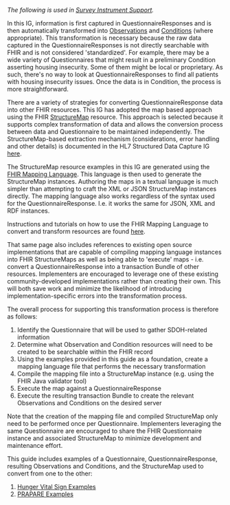 *The following is used in [Survey Instrument Support](survey_instrument_support.html).*

In this IG, information is first captured in QuestionnaireResponses and is then automatically transformed into [Observations]({{site.data.fhir.path}}observation.html) and [Conditions]({{site.data.fhir.path}}condition.html) (where appropriate). This transformation is necessary because the raw data captured in the QuestionnaireResponses is not directly searchable with FHIR and is not considered 'standardized'.  For example, there may be a wide variety of Questionnaires that might result in a preliminary Condition asserting housing insecurity.  Some of them might be local or proprietary.  As such, there's no way to look at QuestionnaireResponses to find all patients with housing insecurity issues. Once the data is in Condition, the process is more straightforward.

There are a variety of strategies for converting QuestionnaireResponse data into other FHIR resources.  This IG has adopted the map based approach using the FHIR [StructureMap]({{site.data.fhir.path}}structuremap.html) resource.  This approach is selected because it supports complex transformation of data and allows the conversion process between data and Questionnaire to be maintained independently. The StructureMap-based extraction mechanism (considerations, error handling and other details) is documented in the HL7 Structured Data Capture IG [here](https://build.fhir.org/ig/HL7/sdc/extraction.html#structuremap-based-extraction). 

The StructureMap resource examples in this IG are generated using the [FHIR Mapping Language]({{site.data.fhir.path}}mapping-language.html).  This language is then used to generate the StructureMap instances.  Authoring the maps in a textual language is much simpler than attempting to craft the XML or JSON StructureMap instances directly.  The mapping language also works regardless of the syntax used for the QuestionnaireResponse.  I.e. it works the same for JSON, XML and RDF instances.

Instructions and tutorials on how to use the FHIR Mapping Language to convert and transform resources are found [here](https://confluence.hl7.org/display/FHIR/Using+the+FHIR+Mapping+Language).

That same page also includes references to existing open source implementations that are capable of compiling mapping language instances into FHIR StructureMaps as well as being able to 'execute' maps - i.e. convert a QuestionnaireResponse into a transaction Bundle of other resources.  Implementers are encouraged to leverage one of these existing community-developed implementations rather than creating their own.  This will both save work and minimize the likelihood of introducing implementation-specific errors into the transformation process.

The overall process for supporting this transformation process is therefore as follows:
1. Identify the Questionnaire that will be used to gather SDOH-related information
2. Determine what Observation and Condition resources will need to be created to be searchable within the FHIR record
3. Using the examples provided in this guide as a foundation, create a mapping language file that performs the necessary transformation
4. Compile the mapping file into a StructureMap instance (e.g. using the FHIR Java validator tool)
5. Execute the map against a QuestionnaireResponse
6. Execute the resulting transaction Bundle to create the relevant Observations and Conditions on the desired server

Note that the creation of the mapping file and compiled StructureMap only need to be performed once per Questionnaire.  Implementers leveraging the same Questionnaire are encouraged to share the FHIR Questionnaire instance and associated StructureMap to minimize development and maintenance effort.

This guide includes examples of a Questionnaire, QuestionnaireResponse, resulting Observations and Conditions, and the StructureMap used to convert from one to the other:

1. [Hunger Vital Sign Examples](artifacts.html#hunger-vital-signs-examples)
2. [PRAPARE Examples](artifacts.html#prapare-examples)